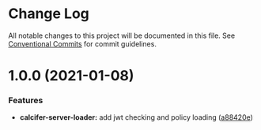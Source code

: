 # Change Log

All notable changes to this project will be documented in this file.
See [Conventional Commits](https://conventionalcommits.org) for commit guidelines.
# 1.0.0 (2021-01-08)

### Features

* **calcifer-server-loader:** add jwt checking and policy loading ([a88420e](https://github.com/alferpal/calcifer/commit/a88420e0530318617afcdbd7a991a4289f206b19))
